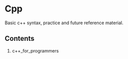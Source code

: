 # Cpp
Basic c++ syntax, practice and future reference material.

## Contents
1. c++_for_programmers
